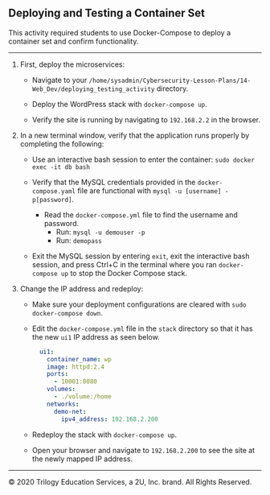 ## Deploying and Testing a Container Set

This activity required students to use Docker-Compose to deploy a container set and confirm functionality. 

---

1. First, deploy the microservices:

    - Navigate to your `/home/sysadmin/Cybersecurity-Lesson-Plans/14-Web_Dev/deploying_testing_activity` directory.

    - Deploy the WordPress stack with `docker-compose up`.
    
    - Verify the site is running by navigating to `192.168.2.2` in the browser.

2. In a new terminal window, verify that the application runs properly by completing the following:

    - Use an interactive bash session to enter the container: `sudo docker exec -it db bash` 

    - Verify that the MySQL credentials provided in the `docker-compose.yaml` file are functional with `mysql -u [username] -p[password]`.

      - Read the `docker-compose.yml` file to find the username and password. 
        - Run: `mysql -u demouser -p`
        - Run: `demopass`

    - Exit the MySQL session by entering `exit`, exit the interactive bash session, and press Ctrl+C in the terminal where you ran `docker-compose up` to stop the Docker Compose stack.

3. Change the IP address and redeploy:

    - Make sure your deployment configurations are cleared with `sudo docker-compose down`.

    - Edit the `docker-compose.yml` file in the `stack` directory so that it has the new `ui1` IP address as seen below.

      ```YAML
        ui1:
          container_name: wp
          image: httpd:2.4
          ports:
            - 10001:8080
          volumes:
            - ./volume:/home
          networks:
            demo-net:
              ipv4_address: 192.168.2.200
      ```

    - Redeploy the stack with `docker-compose up`.

    - Open your browser and navigate to `192.168.2.200` to see the site at the newly mapped IP address.

---

© 2020 Trilogy Education Services, a 2U, Inc. brand. All Rights Reserved.  
